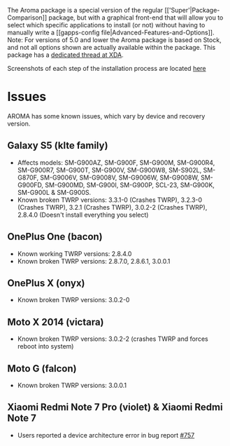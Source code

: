 The Aroma package is a special version of the regular [['Super'|Package-Comparison]] package, but with a graphical front-end that will allow you to select which specific applications to install (or not) without having to manually write a [[gapps-config file|Advanced-Features-and-Options]]. Note: For versions of 5.0 and lower the Aroma package is based on Stock, and not all options shown are actually available within the package.
This package has a [dedicated thread at XDA](http://forum.xda-developers.com/android/general/open-gapps-aroma-installer-t3010798).

Screenshots of each step of the installation process are located [here](http://imgur.com/a/gBfR6)

# Issues
AROMA has some known issues, which vary by device and recovery version.

## Galaxy S5 (klte family)
* Affects models: SM-G900AZ, SM-G900F, SM-G900M, SM-G900R4, SM-G900R7, SM-G900T, SM-G900V, SM-G900W8, SM-S902L, SM-G870F, SM-G9006V, SM-G9008V, SM-G9006W, SM-G9008W, SM-G900FD, SM-G900MD, SM-G900I, SM-G900P, SCL-23, SM-G900K, SM-G900L & SM-G900S.
* Known broken TWRP versions: 3.3.1-0 (Crashes TWRP), 3.2.3-0 (Crashes TWRP), 3.2.1 (Crashes TWRP), 3.0.2-2 (Crashes TWRP), 2.8.4.0 (Doesn't install everything you select)

## OnePlus One (bacon)
* Known working TWRP versions: 2.8.4.0 
* Known broken TWRP versions: 2.8.7.0, 2.8.6.1, 3.0.0.1

## OnePlus X (onyx)
* Known broken TWRP versions: 3.0.2-0

## Moto X 2014 (victara)
* Known broken TWRP versions: 3.0.2-2 (crashes TWRP and forces reboot into system)

## Moto G (falcon)
* Known broken TWRP versions: 3.0.0.1

## Xiaomi Redmi Note 7 Pro (violet) & Xiaomi Redmi Note 7
* Users reported a device architecture error in bug report [#757](https://github.com/opengapps/opengapps/issues/757)